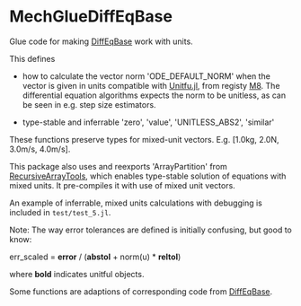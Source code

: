 # MechGlueDiffEqBase
Glue code for making [DiffEqBase](https://github.com/SciML/DiffEqBase.jl) work with units.

This defines

* how to calculate the vector norm 'ODE_DEFAULT_NORM' when the vector is given in units compatible with [Unitfu.jl](https://github.com/hustf/Unitfu.jl), from registy [M8](https://github.com/hustf/M8). The differential equation algorithms expects the norm to be unitless, as can be seen in e.g. step size estimators.

* type-stable and inferrable 'zero', 'value', 'UNITLESS_ABS2', 'similar'

These functions preserve types for mixed-unit vectors. E.g. [1.0kg, 2.0N, 3.0m/s, 4.0m/s].

This package also uses and reexports 'ArrayPartition' from [RecursiveArrayTools](https://github.com/SciML/RecursiveArrayTools.jl), which enables type-stable solution of equations with mixed units. It pre-compiles it with use of mixed unit vectors.

An example of inferrable, mixed units calculations with debugging is included in `test/test_5.jl`.

Note: The way error tolerances are defined is initially confusing, but good to know:

err_scaled = **error** / (**abstol** + norm(u) * **reltol**)

where **bold** indicates unitful objects.

Some functions are adaptions of corresponding code from [DiffEqBase](https://github.com/SciML/DiffEqBase.jl/blob/6bb8830711e729ef513f2b1beb95853e4a691375/src/init.jl).
